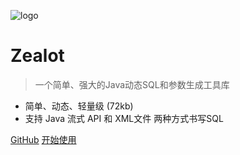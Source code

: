 ![logo](media/logo.png)

# Zealot

> 一个简单、强大的Java动态SQL和参数生成工具库

- 简单、动态、轻量级 (72kb)
- 支持 Java 流式 API 和 XML文件 两种方式书写SQL

[GitHub](https://github.com/blinkfox/zealot/)
[开始使用](introduction)
